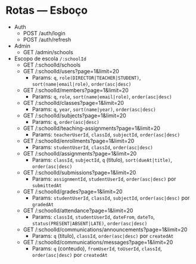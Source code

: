 # Rotas — Esboço

- Auth
  - POST /auth/login
  - POST /auth/refresh
- Admin
  - GET /admin/schools
- Escopo de escola `/:schoolId`
  - GET /:schoolId/schools
  - GET /:schoolId/users?page=1&limit=20
    - Params: `q`, `role(DIRECTOR|TEACHER|STUDENT)`, `sort(name|email|role)`, `order(asc|desc)`
  - GET /:schoolId/members?page=1&limit=20
    - Params: `q`, `role`, `sort(name|email|role)`, `order(asc|desc)`
  - GET /:schoolId/classes?page=1&limit=20
    - Params: `q`, `year`, `sort(name|year)`, `order(asc|desc)`
  - GET /:schoolId/subjects?page=1&limit=20
    - Params: `q`, `order(asc|desc)`
  - GET /:schoolId/teaching-assignments?page=1&limit=20
    - Params: `teacherUserId`, `classId`, `subjectId`, `order(asc|desc)`
  - GET /:schoolId/enrollments?page=1&limit=20
    - Params: `studentUserId`, `classId`, `order(asc|desc)`
  - GET /:schoolId/assignments?page=1&limit=20
    - Params: `classId`, `subjectId`, `q` (titulo), `sort(dueAt|title)`, `order(asc|desc)`
  - GET /:schoolId/submissions?page=1&limit=20
    - Params: `assignmentId`, `studentUserId`, `order(asc|desc)` por `submittedAt`
  - GET /:schoolId/grades?page=1&limit=20
    - Params: `studentUserId`, `classId`, `subjectId`, `order(asc|desc)` por `gradedAt`
  - GET /:schoolId/attendance?page=1&limit=20
    - Params: `classId`, `studentUserId`, `dateFrom`, `dateTo`, `status(PRESENT|ABSENT|LATE)`, `order(asc|desc)`
  - GET /:schoolId/communications/announcements?page=1&limit=20
    - Params: `q` (titulo), `classId`, `order(asc|desc)` por `createdAt`
  - GET /:schoolId/communications/messages?page=1&limit=20
    - Params: `q` (conteudo), `fromUserId`, `toUserId`, `classId`, `order(asc|desc)` por `createdAt`
